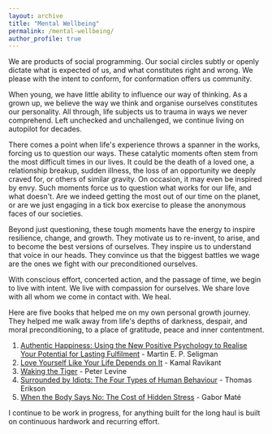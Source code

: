```yaml
---
layout: archive
title: "Mental Wellbeing"
permalink: /mental-wellbeing/
author_profile: true
---
```


We are products of social programming. Our social circles subtly or openly dictate what is expected of us, and what constitutes right and wrong. We please with the intent to conform, for conformation offers us community. 

When young, we have little ability to influence our way of thinking. As a grown up, we believe the way we think and organise ourselves constitutes our personality. All through, life subjects us to trauma in ways we never comprehend. Left unchecked and unchallenged, we continue living on autopilot for decades.

There comes a point when life's experience throws a spanner in the works, forcing us to question our ways. These catalytic moments often stem from the most difficult times in our lives. It could be the death of a loved one, a relationship breakup, sudden illness, the loss of an opportunity we deeply craved for, or others of similar gravity. On occasion, it may even be inspired by envy. Such moments force us to question what works for our life, and what doesn't. Are we indeed getting the most out of our time on the planet, or are we just engaging in a tick box exercise to please the anonymous faces of our societies. 

Beyond just questioning, these tough moments have the energy to inspire resilience, change, and growth. They motivate us to re-invent, to arise, and to become the best versions of ourselves. They inspire us to understand that voice in our heads. They convince us that the biggest battles we wage are the ones we fight with our preconditioned ourselves.

With conscious effort, concerted action, and the passage of time, we begin to live with intent. We live with compassion for ourselves. We share love with all whom we come in contact with. We heal.

Here are five books that helped me on my own personal growth journey. They helped me walk away from life's depths of darkness, despair, and moral preconditioning, to a place of gratitude, peace and inner contentment. 

1. [Authentic Happiness: Using the New Positive Psychology to Realise Your Potential for Lasting Fulfilment](https://www.waterstones.com/book/authentic-happiness/martin-seligman/9781857886771) - Martin E. P. Seligman
2. [Love Yourself Like Your Life Depends on It](https://kamal.blog/book/) - Kamal Ravikant
3. [Waking the Tiger](https://www.waterstones.com/book/waking-the-tiger-healing-trauma/peter-a-levine/ann-frederick/9781556432330) - Peter Levine
4. [Surrounded by Idiots: The Four Types of Human Behaviour](https://www.surroundedbyidiots.com/en/books/surrounded-by-idiots/) - Thomas Erikson
5. [When the Body Says No: The Cost of Hidden Stress](https://drgabormate.com/book/when-the-body-says-no/) - Gabor Maté

I continue to be work in progress, for anything built for the long haul is built on continuous hardwork and recurring effort.
